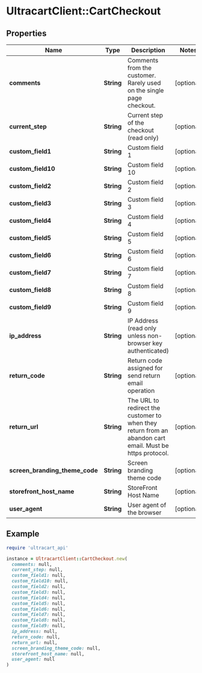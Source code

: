 # UltracartClient::CartCheckout

## Properties

| Name | Type | Description | Notes |
| ---- | ---- | ----------- | ----- |
| **comments** | **String** | Comments from the customer.  Rarely used on the single page checkout. | [optional] |
| **current_step** | **String** | Current step of the checkout (read only) | [optional] |
| **custom_field1** | **String** | Custom field 1 | [optional] |
| **custom_field10** | **String** | Custom field 10 | [optional] |
| **custom_field2** | **String** | Custom field 2 | [optional] |
| **custom_field3** | **String** | Custom field 3 | [optional] |
| **custom_field4** | **String** | Custom field 4 | [optional] |
| **custom_field5** | **String** | Custom field 5 | [optional] |
| **custom_field6** | **String** | Custom field 6 | [optional] |
| **custom_field7** | **String** | Custom field 7 | [optional] |
| **custom_field8** | **String** | Custom field 8 | [optional] |
| **custom_field9** | **String** | Custom field 9 | [optional] |
| **ip_address** | **String** | IP Address (read only unless non-browser key authenticated) | [optional] |
| **return_code** | **String** | Return code assigned for send return email operation | [optional] |
| **return_url** | **String** | The URL to redirect the customer to when they return from an abandon cart email.  Must be https protocol. | [optional] |
| **screen_branding_theme_code** | **String** | Screen branding theme code | [optional] |
| **storefront_host_name** | **String** | StoreFront Host Name | [optional] |
| **user_agent** | **String** | User agent of the browser | [optional] |

## Example

```ruby
require 'ultracart_api'

instance = UltracartClient::CartCheckout.new(
  comments: null,
  current_step: null,
  custom_field1: null,
  custom_field10: null,
  custom_field2: null,
  custom_field3: null,
  custom_field4: null,
  custom_field5: null,
  custom_field6: null,
  custom_field7: null,
  custom_field8: null,
  custom_field9: null,
  ip_address: null,
  return_code: null,
  return_url: null,
  screen_branding_theme_code: null,
  storefront_host_name: null,
  user_agent: null
)
```

